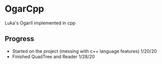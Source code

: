 # OgarCpp
Luka's OgarII implemented in cpp

## Progress
* Started on the project (messing with c++ language features) 1/20/20
* Finished QuadTree and Reader 1/28/20

